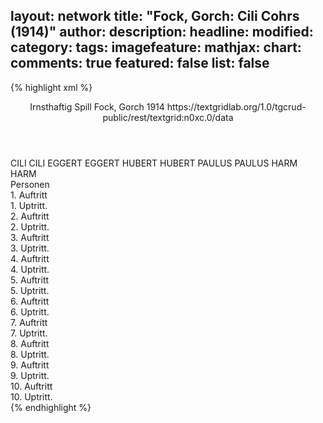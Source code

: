 layout: network
title: "Fock, Gorch: Cili Cohrs (1914)"
author:
description:
headline:
modified:
category:
tags:
imagefeature:
mathjax:
chart:
comments: true
featured: false
list: false
---
{% highlight xml %}
<?xml-model href="http://raw.githubusercontent.com/DLiNa/project/master/rules/lina.rnc"?><?xml-model href="http://raw.githubusercontent.com/DLiNa/project/master/rules/lina.sch"?>
<play xmlns="http://lina.digital">
  <header>
    <title>Cili Cohrs</title>
    <subtitle>Irnsthaftig Spill</subtitle>
    <genretitle/>
    <author>Fock, Gorch</author>
    <date type="print" when="1914">1914</date>
    <date type="premiere"/>
    <date type="written"/>    
    <source>https://textgridlab.org/1.0/tgcrud-public/rest/textgrid:n0xc.0/data</source>
  </header>
  <personae>
    <character>
      <name>CILI</name>
      <alias xml:id="cili">
        <name>CILI</name>
      </alias>
    </character>
    <character>
      <name>EGGERT</name>
      <alias xml:id="eggert">
        <name>EGGERT</name>
      </alias>
    </character>
    <character>
      <name>HUBERT</name>
      <alias xml:id="hubert">
        <name>HUBERT</name>
      </alias>
    </character>
    <character>
      <name>PAULUS</name>
      <alias xml:id="paulus">
        <name>PAULUS</name>
      </alias>
    </character>
    <character>
      <name>HARM</name>
      <alias xml:id="harm">
        <name>HARM</name>
      </alias>
    </character>
  </personae>
  <text>
    <div>
      <head>Personen</head>
    </div>
    <div>
      <head>1. Auftritt</head>
      <div>
        <head>1. Uptritt.</head>
        <sp who="#cili">
          <amount n="1" unit="speech_acts"/>
          <amount n="37" unit="words"/>
          <amount n="6" unit="lines"/>
          <amount n="145" unit="chars"/>
        </sp>
      </div>
    </div>
    <div>
      <head>2. Auftritt</head>
      <div>
        <head>2. Uptritt.</head>
        <sp who="#eggert">
          <amount n="23" unit="speech_acts"/>
          <amount n="724" unit="words"/>
          <amount n="11" unit="lines"/>
          <amount n="3456" unit="chars"/>
        </sp>
        <sp who="#cili">
          <amount n="23" unit="speech_acts"/>
          <amount n="403" unit="words"/>
          <amount n="14" unit="lines"/>
          <amount n="2009" unit="chars"/>
        </sp>
      </div>
    </div>
    <div>
      <head>3. Auftritt</head>
      <div>
        <head>3. Uptritt.</head>
        <sp who="#hubert">
          <amount n="17" unit="speech_acts"/>
          <amount n="359" unit="words"/>
          <amount n="11" unit="lines"/>
          <amount n="1664" unit="chars"/>
        </sp>
        <sp who="#cili">
          <amount n="17" unit="speech_acts"/>
          <amount n="242" unit="words"/>
          <amount n="12" unit="lines"/>
          <amount n="1135" unit="chars"/>
        </sp>
      </div>
    </div>
    <div>
      <head>4. Auftritt</head>
      <div>
        <head>4. Uptritt.</head>
        <sp who="#hubert">
          <amount n="1" unit="speech_acts"/>
          <amount n="50" unit="words"/>
          <amount n="231" unit="chars"/>
        </sp>
      </div>
    </div>
    <div>
      <head>5. Auftritt</head>
      <div>
        <head>5. Uptritt.</head>
        <sp who="#paulus">
          <amount n="3" unit="speech_acts"/>
          <amount n="76" unit="words"/>
          <amount n="1" unit="lines"/>
          <amount n="396" unit="chars"/>
        </sp>
        <sp who="#hubert">
          <amount n="3" unit="speech_acts"/>
          <amount n="71" unit="words"/>
          <amount n="1" unit="lines"/>
          <amount n="321" unit="chars"/>
        </sp>
      </div>
    </div>
    <div>
      <head>6. Auftritt</head>
      <div>
        <head>6. Uptritt.</head>
        <sp who="#paulus">
          <amount n="1" unit="speech_acts"/>
          <amount n="29" unit="words"/>
          <amount n="135" unit="chars"/>
        </sp>
      </div>
    </div>
    <div>
      <head>7. Auftritt</head>
      <div>
        <head>7. Uptritt.</head>
        <sp who="#cili">
          <amount n="34" unit="speech_acts"/>
          <amount n="677" unit="words"/>
          <amount n="22" unit="lines"/>
          <amount n="3173" unit="chars"/>
        </sp>
        <sp who="#paulus">
          <amount n="34" unit="speech_acts"/>
          <amount n="1084" unit="words"/>
          <amount n="13" unit="lines"/>
          <amount n="5192" unit="chars"/>
        </sp>
      </div>
    </div>
    <div>
      <head>8. Auftritt</head>
      <div>
        <head>8. Uptritt.</head>
        <sp who="#cili">
          <amount n="3" unit="speech_acts"/>
          <amount n="31" unit="words"/>
          <amount n="3" unit="lines"/>
          <amount n="309" unit="chars"/>
        </sp>
        <sp who="#harm">
          <amount n="2" unit="speech_acts"/>
          <amount n="9" unit="words"/>
          <amount n="2" unit="lines"/>
          <amount n="41" unit="chars"/>
        </sp>
      </div>
    </div>
    <div>
      <head>9. Auftritt</head>
      <div>
        <head>9. Uptritt.</head>
        <sp who="#harm">
          <amount n="44" unit="speech_acts"/>
          <amount n="849" unit="words"/>
          <amount n="29" unit="lines"/>
          <amount n="3926" unit="chars"/>
        </sp>
        <sp who="#cili">
          <amount n="44" unit="speech_acts"/>
          <amount n="787" unit="words"/>
          <amount n="29" unit="lines"/>
          <amount n="3551" unit="chars"/>
        </sp>
      </div>
    </div>
    <div>
      <head>10. Auftritt</head>
      <div>
        <head>10. Uptritt.</head>
        <sp who="#cili">
          <amount n="2" unit="speech_acts"/>
          <amount n="3" unit="words"/>
          <amount n="2" unit="lines"/>
          <amount n="20" unit="chars"/>
        </sp>
        <sp who="#harm">
          <amount n="2" unit="speech_acts"/>
          <amount n="3" unit="words"/>
          <amount n="2" unit="lines"/>
          <amount n="20" unit="chars"/>
        </sp>
      </div>
    </div>
  </text>
</play>
{% endhighlight %}